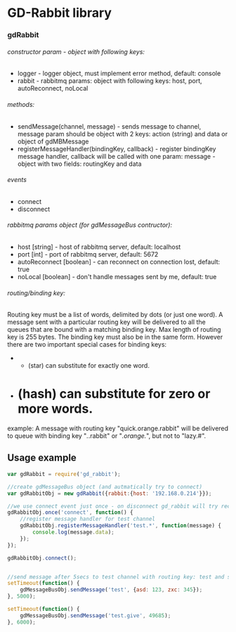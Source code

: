 GD-Rabbit library
==============

### gdRabbit

###### constructor param - object with following keys:
 * logger - logger object, must implement error method, default: console
 * rabbit - rabbitmq params: object with following keys: host, port, autoReconnect, noLocal
 
###### methods:
 * sendMessage(channel, message) - sends message to channel, message param should be object with 2 keys: action (string) and data or object of gdMBMessage
 * registerMessageHandler(bindingKey, callback) - register bindingKey message handler, callback will be called with one param: message - object with two fields: routingKey and data

###### events
 * connect
 * disconnect 
 
###### rabbitmq params object (for gdMessageBus contructor):
 * host [string] - host of rabbitmq server, default: localhost
 * port [int] - port of rabbitmq server, default: 5672
 * autoReconnect [boolean] - can reconnect on connection lost, default: true
 * noLocal [boolean] -  don't handle messages sent by me, default: true
 
###### routing/binding key:
Routing key must be a list of words, delimited by dots (or just one word). A message sent with a particular routing key will be delivered to all the queues that are bound with a matching binding key. Max length of routing key is 255 bytes.
The binding key must also be in the same form. However there are two important special cases for binding keys:
 * * (star) can substitute for exactly one word.
 * # (hash) can substitute for zero or more words.
example: 
A message with routing key "quick.orange.rabbit" will be delivered to queue with binding key "*.*.rabbit" or "*.orange.*", but not to "lazy.#".

 
Usage example
-------------

```javascript
var gdRabbit = require('gd_rabbit');

//create gdMessageBus object (and autmatically try to connect)
var gdRabbitObj = new gdRabbit({rabbit:{host: '192.168.0.214'}});

//we use connect event just once - on disconnect gd_rabbit will try reconnect and bind all callbacks once again (we can even bind events without connection)
gdRabbitObj.once('connect', function() {
	//register message handler for test channel
	gdRabbitObj.registerMessageHandler('test.*', function(message) {
		console.log(message.data);
	});
});

gdRabbitObj.connect();


//send message after 5secs to test channel with routing key: test and some cutom data
setTimeout(function() {
	gdMessageBusObj.sendMessage('test', {asd: 123, zxc: 345});
}, 5000);

setTimeout(function() {
	gdMessageBusObj.sendMessage('test.give', 49685);
}, 6000);

```